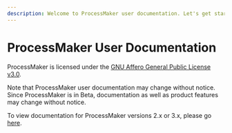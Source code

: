 ```yaml
---
description: Welcome to ProcessMaker user documentation. Let's get started.
---
```


# ProcessMaker User Documentation

ProcessMaker is licensed under the [GNU Affero General Public License v3.0](https://github.com/ProcessMaker/spark/blob/develop/LICENSE.txt).

Note that ProcessMaker user documentation may change without notice. Since ProcessMaker is in Beta, documentation as well as product features may change without notice.

To view documentation for ProcessMaker versions 2.x or 3.x, please go [here](https://wiki.processmaker.com/).

